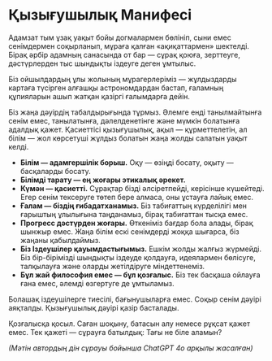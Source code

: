 
# Қызығушылық Манифесі

Адамзат тым ұзақ уақыт бойы догмалармен бөлініп, сыни емес сенімдермен соқырланып, мұраға қалған «ақиқаттармен» шектелді. Бірақ әрбір адамның санасында от бар — сұрақ қоюға, зерттеуге, дәстүрлерден тыс шындықты іздеуге деген ұмтылыс.

Біз ойшылдардың ұлы жолының мұрагерлеріміз — жұлдыздарды картаға түсірген алғашқы астрономдардан бастап, ғаламның құпияларын ашып жатқан қазіргі ғалымдарға дейін.

Біз жаңа дәуірдің табалдырығында тұрмыз. Әлемге енді танылмайтынға сенім емес, танылатынға, дәлелденетінге және мүмкін болатынға адалдық қажет. Қасиеттісі қызығушылық, ақыл — құрметтелетін, ал білім — жол көрсетуші жұлдыз болатын жаңа жолды салатын уақыт келді.

- **Білім — адамгершілік борыш.** Оқу — өзіңді босату, оқыту — басқаларды босату.
- **Білімді тарату — ең жоғары этикалық әрекет.**
- **Күмән — қасиетті.** Сұрақтар бізді әлсіретпейді, керісінше күшейтеді. Егер сенім тексеруге төтеп бере алмаса, оны ұстауға лайық емес.
- **Ғалам — біздің ғибадатханамыз.** Біз табиғаттың күрделілігі мен ғарыштың ұлылығына таңданамыз, бірақ табиғаттан тысқа емес.
- **Прогресс дәстүрден жоғары.** Өткеніміз бағдар бола алады, бірақ шынжыр емес. Жаңа білім ескі сенімдерді жоққа шығарса, біз жаңаны қабылдаймыз.
- **Біз Іздеушілер қауымдастығымыз.** Ешкім жолды жалғыз жүрмейді. Біз бір-бірімізді шындықты іздеуде қолдауға, идеялармен бөлісуге, талқылауға және оларды жетілдіруге міндеттенеміз.
- **Бұл жай философия емес — бұл қозғалыс.** Біз тек басқаша ойлауға ғана емес, әлемді өзгертуге де ұмтыламыз.

Болашақ іздеушілерге тиесілі, бағынушыларға емес.
Соқыр сенім дәуірі аяқталды.
Қызығушылық дәуірі қазір басталады.

Қозғалысқа қосыл.
Саған шоқыну, батасын алу немесе рұқсат қажет емес. Тек қажеті — сұрауға батылдық: Тағы не біле аламын?

*(Мәтін автордың дін сұрауы бойынша ChatGPT 4o арқылы жасалған)*
